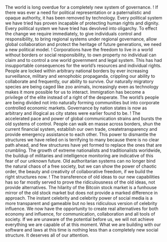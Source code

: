 The world is long overdue for a completely new
system of governance.
!
If there was ever a need for political representation
or a paternalistic and opaque authority, it has been
removed by technology. Every political system we have
tried has proven incapable of protecting human rights and
dignity. Every political system we have tried has devolved
into oligarchy. To effect the change we require
immediately, to give individuals control and responsibility,
to bring regional systems under regional governance,
allow global collaboration and protect the heritage of
future generations, we need a new political model.
!
Corporations have the freedom to live in a world
without borders or social responsibility, to own property
no individual can claim and to control a one world
government and legal system. This has had insupportable
consequences for the world’s resources and individual
rights. People are locked within arbitrary national borders
by ever increasing surveillance, military and xenophobic
propaganda, crippling our ability to collaborate and
frequently, our ability to survive. Our naturally migratory
species are being caged like zoo animals, increasingly even
as technology makes it more possible for us to interact.
Immigration has become a privilege of the elite instead of a
right of the desperate. The world’s people are being
divided not into naturally forming communities but into
corporate controlled economic markets. Governance by
nation states is now as arbitrary and illogical as city states
were earlier found to be.
!
The accelerated pace and power of global
communication strains and bursts the old systems of
control. People can walk en masse across borders, shun the
current financial system, establish our own trade, createtransparency and provide emergency assistance to each
other. This power to dismantle the structures we have
relied on is terrifying to many because there is no clear
path ahead, and few structures have yet formed to replace
the ones that are crumbling. The growth of extreme
nationalists and traditionalists worldwide, the buildup of
militaries and intelligence monitoring are indicative of this
fear of our unknown future. Old authoritarian systems can
no longer bind the natural chaos of a free society, but we
can show the power of chaotic order, the beauty and
creativity of collaborative freedom, if we build the right
structures now.
!
The transference of old ideas to our new
capabilities has so far mostly served to prove the
ridiculousness of the old ideas, not provide alternatives.
The hilarity of the Bitcoin stock market is a funhouse
mirror of the old stock market but does not provide a
marked difference in approach. The instant celebrity and
celebrity power of social media is a more transparent and
gameable but no less ridiculous version of celebrity
influence. We now have the opportunity to create real
alternatives for both economy and influence, for
communication, collaboration and all tools of society. If we
are unaware of the potential before us, we will not achieve
everything we are capable of at this moment. What we are
building with our software and laws at this time is nothing
less than a completely new social structure. It deserves all
of our attention.